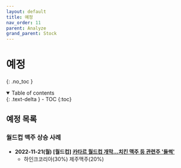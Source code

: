 ```yaml
---
layout: default
title: 예정
nav_order: 11
parent: Analyze
grand_parent: Stock
---
```


# 예정
{: .no_toc }

<details open markdown="block">
  <summary>
    Table of contents
  </summary>
  {: .text-delta }
- TOC
{:toc}
</details>
<!------------------------------------ STEP ------------------------------------>


## 예정 목록

### 월드컵 맥주 상승 사례

* **2022-11-21(월) [월드컵] [카타르 월드컵 개막…치킨 맥주 등 관련주 '들썩'](https://www.newsis.com/view/?id=NISX20221121_0002093420)**
    * 하인크코리아(30%) 제주맥주(20%)

<br>

